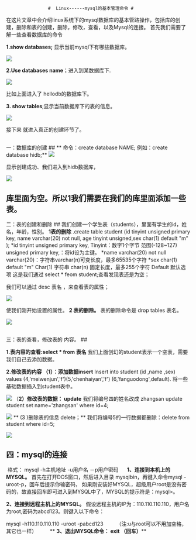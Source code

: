                     #  Linux------mysql的基本管理命令 #
在这片文章中会介绍linux系统下的mysql数据库的基本管路操作，包括库的创建，删除和表的创建，删除，修改，查看，以及Mysql的连接。
   首先我们需要了解一些查看数据库的命令

**1.show databases;**  显示当前mysql下有哪些数据库。
  
   ![](https://i.imgur.com/gJMMeZH.png)

**2.Use  databases name**；进入到某数据库下.

![](https://i.imgur.com/MPzlVzq.png)

比如上面进入了 hellodb的数据库下。


**3. show tables**;显示当前数据库下的表的信息。

![](https://i.imgur.com/LNaO1XP.png)

 接下来 就进入真正的创建环节了。
## 
一：数据库的创建 ##
** 命令：create database  NAME;
 例如：create database  hidb;**
![](https://i.imgur.com/5EZSOXu.png)

显示创建成功、我们进入到hidb数据库，

![](https://i.imgur.com/KuBXOso.png)

## 库里面为空。所以1我们需要在我们的库里面添加一些表。
二：表的创建和删除 ##
我们创建一个学生表（students），里面有学生的id，姓名，年龄，性别。
**1表的删除**
.create table student (id tinyint unsigned primary key, name varchar(20) not null, age tinyint unsigned,sex char(1) default "m" );
*id  tinyint unsigned primary key,
        Tinyint：数字1个字节 范围(-128~127)
        unsigned primary key,：将id设为主键。
*name varchar(20) not null
      varchar(20)：字符串varchar(n)可变长度，最多65535个字符
*sex char(1) default "m"
      Char(1) 字符串 char(n) 固定长度，最多255个字符
       Default 默认选项
这是我们通过 select * feom student;查看发现表还是为空；

我们可以通过 desc 表名 ，来查看表的属性；


![](https://i.imgur.com/00YCXnc.png)

使我们刚开始设置的属性。
**2 表的删除。**
 表的删除命令是  drop tables 表名。


![](https://i.imgur.com/QEVdja2.png)
## 
三：表的查看，修改表的 内容。 ##
 
**1.表内容的查看:select * from 表名**
我们上面创幻的student表示一个空表，需要我们自己去添加数据。



****2.修改表的内容
（1）：添加数据insert****
Insert into student (id ,name ,sex) values (4,'meiwenjun','f')(5,'chenhaiyan','f')
(6,'fanguodong',default).
将一些基础数据插入到student表中。


![](https://i.imgur.com/T0mOcJk.png)
（**2）修改表的数据： update**
我们将编号四的姓名改成 zhangsan  update  student set name='zhangsan'  where id=4;



![](https://i.imgur.com/LauS3TB.png)
**
(3 )删除表的信息 delete；**
我们将编号5的一行数据都删除：delete from student where id=5;



![](https://i.imgur.com/w1FQLwj.png)
## 四：mysql的连接 ##
 格式： mysql -h主机地址 -u用户名 －p用户密码     
**1、连接到本机上的MYSQL。**
首先在打开DOS窗口，然后进入目录 mysqlbin，再键入命令mysql -uroot-p，回车后提示你输密码，
如果刚安装好MYSQL，超级用户root是没有密码的，故直接回车即可进入到MYSQL中了，MYSQL的提示符是：mysql>。        

**2、连接到远程主机上的MYSQL。**
假设远程主机的IP为：110.110.110.110，用户名为root,密码为abcd123。则键入以下命令： 

mysql -h110.110.110.110 -uroot -pabcd123         
（注:u与root可以不用加空格，其它也一样）         
**
**3、退出MYSQL命令： exit （回车）****

